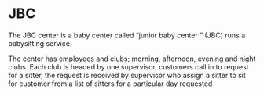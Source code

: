 # JBC
The JBC center is a baby center called “junior baby center ” (JBC) runs a babysitting service.

The center has employees and clubs; morning, afternoon, evening and night clubs. Each club is headed by one supervisor, customers call in to request for a sitter, the request is received by supervisor who assign a sitter to sit for customer from a list of sitters for a particular day requested
